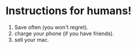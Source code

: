 # Instructions for humans!

1. Save often (you won't regret).
2. charge your phone (if you have friends).
3. sell your mac.

